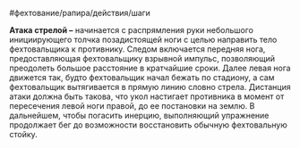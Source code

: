 #фехтование/рапира/действия/шаги

**Атака стрелой –** начинается с распрямления руки небольшого инициирующего толчка позадистоящей ноги с целью направить тело фехтовальщика к противнику. Следом включается передняя нога, предоставляющая фехтовальщику взрывной импульс, позволяющий преодолеть большое расстояние в кратчайшие сроки. Далее левая нога движется так, будто фехтовальщик начал бежать по стадиону, а сам фехтовальщик вытягивается в прямую линию словно стрела. Дистанция атаки должна быть такова, что укол настигает противника в момент от пересечения левой ноги правой, до ее постановки на землю. В дальнейшем, чтобы погасить инерцию, выполняющий упражнение продолжает бег до возможности восстановить обычную фехтовальную стойку.